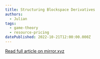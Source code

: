 ```yaml
---
title: Structuring Blockspace Derivatives
authors:
  - Julian
tags:
  - game-theory
  - resource-pricing
datePublished: 2022-10-21T12:00:00.000Z
---
```


[Read full article on mirror.xyz](https://mirror.xyz/0x03c29504CEcCa30B93FF5774183a1358D41fbeB1/WKa3GFC03uY34d2MufTyD0c595xVRUEZi9RNG-dHNKs)
